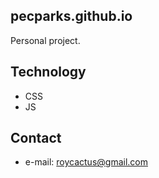 ## pecparks.github.io

Personal project.

## Technology
* CSS
* JS

## Contact
* e-mail: roycactus@gmail.com
